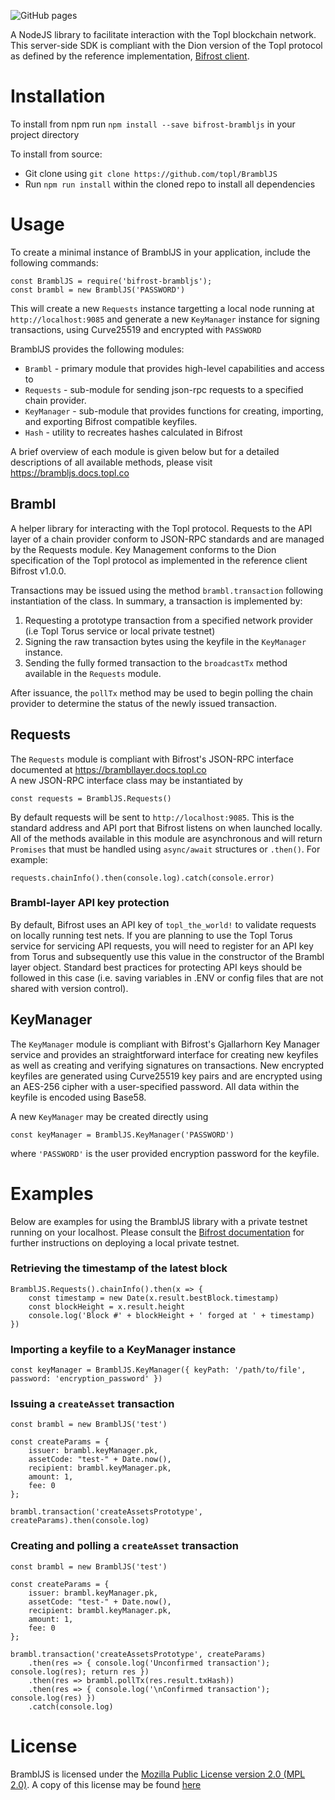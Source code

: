 ![GitHub pages](https://github.com/Topl/Brambl-JS/workflows/GitHub%20pages/badge.svg?branch=master)

A NodeJS library to facilitate interaction with the Topl blockchain network. This server-side SDK is compliant with the Dion version of the Topl protocol as defined by the reference implementation, [Bifrost client](https://github.com/topl/bifrost).

# Installation

To install from npm run ``npm install --save bifrost-brambljs`` in your project directory<br/>

To install from source:
- Git clone using ``git clone https://github.com/topl/BramblJS``
- Run `npm run install` within the cloned repo to install all dependencies

# Usage

To create a minimal instance of BramblJS in your application, include the following commands:<br/>
```
const BramblJS = require('bifrost-brambljs');
const brambl = new BramblJS('PASSWORD')
```
This will create a new `Requests` instance targetting a local node running at `http://localhost:9085` and generate a new `KeyManager` instance for signing transactions, using Curve25519 and encrypted with `PASSWORD`

BramblJS provides the following modules:
* `Brambl` - primary module that provides high-level capabilities and access to 
* `Requests` - sub-module for sending json-rpc requests to a specified chain provider.
* `KeyManager` - sub-module that provides functions for creating, importing, and exporting Bifrost compatible keyfiles. 
* `Hash` - utility to recreates hashes calculated in Bifrost

A brief overview of each module is given below but for a detailed descriptions of all available methods, please visit https://brambljs.docs.topl.co

## Brambl
A helper library for interacting with the Topl protocol. Requests to the API layer of a chain provider conform to JSON-RPC standards and are managed by the Requests module. Key Management conforms to the Dion specification of the Topl protocol as implemented in the reference client Bifrost v1.0.0.

Transactions may be issued using the method `brambl.transaction` following instantiation of the class. In summary, a transaction is implemented by:
  1. Requesting a prototype transaction from a specified network provider (i.e Topl Torus service or local private testnet)
  2. Signing the raw transaction bytes using the keyfile in the `KeyManager` instance.
  3. Sending the fully formed transaction to the `broadcastTx` method available in the `Requests` module.

After issuance, the `pollTx` method may be used to begin polling the chain provider to determine the status of the newly issued transaction.

## Requests
The `Requests` module is compliant with Bifrost's JSON-RPC interface documented at https://brambllayer.docs.topl.co <br/>
A new JSON-RPC interface class may be instantiated by <br/>
```
const requests = BramblJS.Requests()
```

By default requests will be sent to ``http://localhost:9085``. This is the standard address and API port that Bifrost listens on when launched locally. All of the methods available in this module are asynchronous and will return `Promises` that must be handled using `async/await` structures or `.then()`. For example:
```
requests.chainInfo().then(console.log).catch(console.error)
```

### Brambl-layer API key protection
By default, Bifrost uses an API key of ``topl_the_world!`` to validate requests on locally running test nets. If you are planning to use the Topl Torus service for servicing API requests, you will need to register for an API key from Torus and subsequently use this value in the constructor of the Brambl layer object. Standard best practices for protecting API keys should be followed in this case (i.e. saving variables in .ENV or config files that are not shared with version control).

## KeyManager
The `KeyManager` module is compliant with Bifrost's Gjallarhorn Key Manager service and provides an straightforward interface for creating new keyfiles as well as creating and verifying signatures on transactions. New encrypted keyfiles are generated using Curve25519 key pairs and are encrypted using an AES-256 cipher with a user-specified password. All data within the keyfile is encoded using Base58.<br/>

A new  ``KeyManager`` may be created directly using<br/>
```
const keyManager = BramblJS.KeyManager('PASSWORD')
```
where `'PASSWORD'` is the user provided encryption password for the keyfile.

# Examples
Below are examples for using the BramblJS library with a private testnet running on your localhost. Please consult the [Bifrost documentation](https://github.com/topl/bifrost) for further instructions on deploying a local private testnet.

### Retrieving the timestamp of the latest block
```
BramblJS.Requests().chainInfo().then(x => {
    const timestamp = new Date(x.result.bestBlock.timestamp)
    const blockHeight = x.result.height
    console.log('Block #' + blockHeight + ' forged at ' + timestamp)
})
```

### Importing a keyfile to a KeyManager instance
```
const keyManager = BramblJS.KeyManager({ keyPath: '/path/to/file', password: 'encryption_password' })
```

### Issuing a `createAsset` transaction
```
const brambl = new BramblJS('test')

const createParams = {
    issuer: brambl.keyManager.pk,
    assetCode: "test-" + Date.now(),
    recipient: brambl.keyManager.pk,
    amount: 1,
    fee: 0
};

brambl.transaction('createAssetsPrototype', createParams).then(console.log)
```

### Creating and polling a `createAsset` transaction
```
const brambl = new BramblJS('test')

const createParams = {
    issuer: brambl.keyManager.pk,
    assetCode: "test-" + Date.now(),
    recipient: brambl.keyManager.pk,
    amount: 1,
    fee: 0
};

brambl.transaction('createAssetsPrototype', createParams)
    .then(res => { console.log('Unconfirmed transaction'); console.log(res); return res })
    .then(res => brambl.pollTx(res.result.txHash))
    .then(res => { console.log('\nConfirmed transaction'); console.log(res) })
    .catch(console.log)
```

# License
BramblJS is licensed under the [Mozilla Public License version 2.0 (MPL 2.0)](https://www.mozilla.org/en-US/MPL/2.0). A copy of this license may be found [here](../LICENSE.md)
